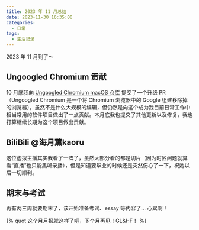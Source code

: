```yaml
---
title: 2023 年 11 月总结
date: 2023-11-30 16:35:00
categories:
  - 日常
tags:
  - 生活记录
---
```


2023 年 11 月到了～

<!--more-->

## Ungoogled Chromium 贡献

10 月底我向 [Ungoogled Chromium macOS 仓库](https://github.com/ungoogled-software/ungoogled-chromium-macos) 提交了一个升级 PR（Ungoogled Chromium 是一个将 Chromium 浏览器中的 Google 组建移除掉的浏览器），虽然不是什么大规模的编辑，但仍然是向这个成为我目前日常工作中相当常用的软件项目做出了一点贡献。本月底我也提交了其他更新以及修复，我也打算继续长期为这个项目做出贡献。

## BiliBili @海月薰kaoru

这位虚拟主播其实我看了一阵了，虽然大部分看的都是切片（因为时区问题就算看“直播”也只能黑听录播），但是知道要毕业的时候还是突然伤心了一下，祝她以后一切顺利。

## 期末与考试

再有两三周就要期末了，该开始准备考试、essay 等内容了... 心累啊！

{% quot 这个月月报就这样了吧，下个月再见！GL&HF！ %}
